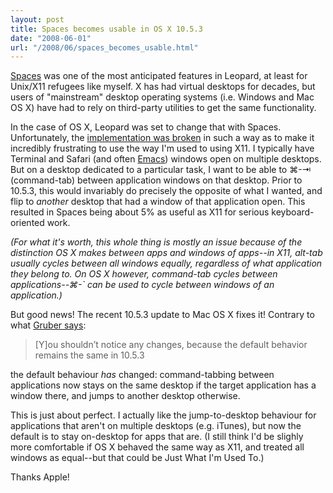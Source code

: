 ```yaml
---
layout: post
title: Spaces becomes usable in OS X 10.5.3
date: "2008-06-01"
url: "/2008/06/spaces_becomes_usable.html"
---
```


[Spaces][] was one of the most anticipated features in Leopard, at
least for Unix/X11 refugees like myself. X has had virtual desktops
for decades, but users of "mainstream" desktop operating systems (i.e.
Windows and Mac OS X) have had to rely on third-party utilities to get
the same functionality.

In the case of OS X, Leopard was set to change that with Spaces.
Unfortunately, the [implementation was broken][1] in such a way as to
make it incredibly frustrating to use the way I'm used to using X11. I
typically have Terminal and Safari (and often [Emacs][2]) windows open
on multiple desktops. But on a desktop dedicated to a particular task,
I want to be able to ⌘-⇥ (command-tab) between application windows on
that desktop. Prior to 10.5.3, this would invariably do precisely the
opposite of what I wanted, and flip to _another_ desktop that had a
window of that application open. This resulted in Spaces being about
5% as useful as X11 for serious keyboard-oriented work.

_(For what it's worth, this whole thing is mostly an issue because of
the distinction OS X makes between apps and windows of apps--in X11,
alt-tab usually cycles between all windows equally, regardless of what
application they belong to. On OS X however, command-tab cycles
between applications--⌘-` can be used to cycle between
windows of an application.)_

But good news! The recent 10.5.3 update to Mac OS X fixes it! Contrary
to what [Gruber says][3]:

> [Y]ou shouldn’t notice any changes, because the default behavior
> remains the same in 10.5.3

the default behaviour _has_ changed: command-tabbing between
applications now stays on the same desktop if the target application
has a window there, and jumps to another desktop otherwise.

This is just about perfect. I actually like the jump-to-desktop
behaviour for applications that aren't on multiple desktops (e.g.
iTunes), but now the default is to stay on-desktop for apps that are.
(I still think I'd be slighly more comfortable if OS X behaved the
same way as X11, and treated all windows as equal--but that could be
Just What I'm Used To.)

Thanks Apple!

[Spaces]: http://www.apple.com/macosx/features/spaces.html
[1]: http://blogs.sun.com/bblfish/entry/why_apple_spaces_is_broken
[2]: http://aquamacs.org/
[3]: http://daringfireball.net/2008/05/spaces

